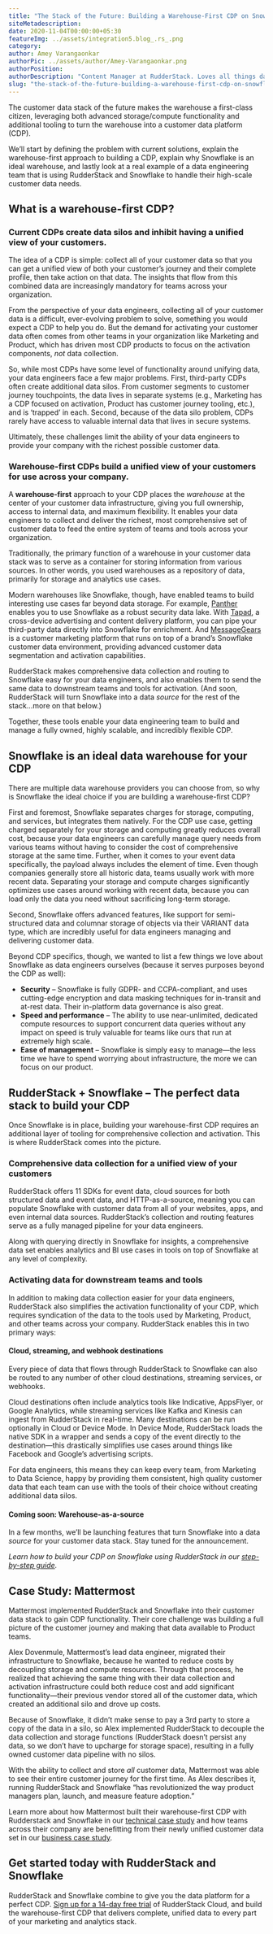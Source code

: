 ```yaml
---
title: "The Stack of the Future: Building a Warehouse-First CDP on Snowflake Using RudderStack"
siteMetadescription:
date: 2020-11-04T00:00:00+05:30
featureImg: ../assets/integration5.blog_.rs_.png
category: 
author: Amey Varangaonkar
authorPic: ../assets/author/Amey-Varangaonkar.png
authorPosition: 
authorDescription: "Content Manager at RudderStack. Loves all things data. Manchester United, music, and sci-fi fan, among other things."
slug: "the-stack-of-the-future-building-a-warehouse-first-cdp-on-snowflake-using-rudderstack"
---
```

The customer data stack of the future makes the warehouse a first-class citizen, leveraging both advanced storage/compute functionality and additional tooling to turn the warehouse into a customer data platform (CDP). 

We’ll start by defining the problem with current solutions, explain the warehouse-first approach to building a CDP, explain why Snowflake is an ideal warehouse, and lastly look at a real example of a data engineering team that is using RudderStack and Snowflake to handle their high-scale customer data needs. 

**What is a warehouse-first CDP?** 
-----------------------------------

### Current CDPs create data silos and inhibit having a unified view of your customers.

The idea of a CDP is simple: collect all of your customer data so that you can get a unified view of both your customer’s journey and their complete profile, then take action on that data. The insights that flow from this combined data are increasingly mandatory for teams across your organization. 

From the perspective of your data engineers, collecting all of your customer data is a difficult, ever-evolving problem to solve, something you would expect a CDP to help you do. But the demand for activating your customer data often comes from other teams in your organization like Marketing and Product, which has driven most CDP products to focus on the activation components, _not_ data collection. 

So, while most CDPs have some level of functionality around unifying data, your data engineers face a few major problems. First, third-party CDPs often create additional data silos. From customer segments to customer journey touchpoints, the data lives in separate systems (e.g., Marketing has a CDP focused on activation, Product has customer journey tooling, etc.), and is ‘trapped’ in each. Second, because of the data silo problem, CDPs rarely have access to valuable internal data that lives in secure systems. 

Ultimately, these challenges limit the ability of your data engineers to provide your company with the richest possible customer data. 

### Warehouse-first CDPs build a unified view of your customers for use across your company.

A **warehouse-first** approach to your CDP places the _warehouse_ at the center of your customer data infrastructure, giving you full ownership, access to internal data, and maximum flexibility. It enables your data engineers to collect and deliver the richest, most comprehensive set of customer data to feed the entire system of teams and tools across your organization. 

Traditionally, the primary function of a warehouse in your customer data stack was to serve as a container for storing information from various sources. In other words, you used warehouses as a repository of data, primarily for storage and analytics use cases. 

Modern warehouses like Snowflake, though, have enabled teams to build interesting use cases far beyond data storage. For example, [Panther](https://runpanther.io/) enables you to use Snowflake as a robust security data lake. With [Tapad](https://www.tapad.com/), a cross-device advertising and content delivery platform, you can pipe your third-party data directly into Snowflake for enrichment. And [MessageGears](https://messagegears.com/products/integrations/snowflake/) is a customer marketing platform that runs on top of a brand’s Snowflake customer data environment, providing advanced customer data segmentation and activation capabilities.

RudderStack makes comprehensive data collection and routing to Snowflake easy for your data engineers, and also enables them to send the same data to downstream teams and tools for activation. (And soon, RudderStack will turn Snowflake into a data _source_ for the rest of the stack…more on that below.) 

Together, these tools enable your data engineering team to build and manage a fully owned, highly scalable, and incredibly flexible CDP. 

**Snowflake is an ideal data warehouse for your CDP**
-----------------------------------------------------

There are multiple data warehouse providers you can choose from, so why is Snowflake the ideal choice if you are building a warehouse-first CDP? 

First and foremost, Snowflake separates charges for storage, computing, and services, but integrates them natively. For the CDP use case, getting charged separately for your storage and computing greatly reduces overall cost, because your data engineers can carefully manage query needs from various teams without having to consider the cost of comprehensive storage at the same time. Further, when it comes to your event data specifically, the payload always includes the element of time. Even though companies generally store all historic data, teams usually work with more recent data. Separating your storage and compute charges significantly optimizes use cases around working with recent data, because you can load only the data you need without sacrificing long-term storage. 

Second, Snowflake offers advanced features, like support for semi-structured data and columnar storage of objects via their VARIANT data type, which are incredibly useful for data engineers managing and delivering customer data. 

Beyond CDP specifics, though, we wanted to list a few things we love about Snowflake as data engineers ourselves (because it serves purposes beyond the CDP as well): 

*   **Security** – Snowflake is fully GDPR- and CCPA-compliant, and uses cutting-edge encryption and data masking techniques for in-transit and at-rest data. Their in-platform data governance is also great. 
*   **Speed and performance** – The ability to use near-unlimited, dedicated compute resources to support concurrent data queries without any impact on speed is truly valuable for teams like ours that run at extremely high scale. 
*   **Ease of management** – Snowflake is simply easy to manage—the less time we have to spend worrying about infrastructure, the more we can focus on our product. 

**RudderStack + Snowflake – The perfect data stack to build your CDP**
----------------------------------------------------------------------

Once Snowflake is in place, building your warehouse-first CDP requires an additional layer of tooling for comprehensive collection and activation. This is where RudderStack comes into the picture. 

### Comprehensive data collection for a unified view of your customers

RudderStack offers 11 SDKs for event data, cloud sources for both structured data and event data, and HTTP-as-a-source, meaning you can populate Snowflake with customer data from all of your websites, apps, and even internal data sources. RudderStack’s collection and routing features serve as a fully managed pipeline for your data engineers. 

Along with querying directly in Snowflake for insights, a comprehensive data set enables analytics and BI use cases in tools on top of Snowflake at any level of complexity. 

### Activating data for downstream teams and tools 

In addition to making data collection easier for your data engineers, RudderStack also simplifies the activation functionality of your CDP, which requires syndication of the data to the tools used by Marketing, Product, and other teams across your company. RudderStack enables this in two primary ways: 

#### **Cloud, streaming, and webhook destinations**

Every piece of data that flows through RudderStack to Snowflake can also be routed to any number of other cloud destinations, streaming services, or webhooks. 

Cloud destinations often include analytics tools like Indicative, AppsFlyer, or Google Analytics, while streaming services like Kafka and Kinesis can ingest from RudderStack in real-time. Many destinations can be run optionally in Cloud or Device Mode. In Device Mode, RudderStack loads the native SDK in a wrapper and sends a copy of the event directly to the destination—this drastically simplifies use cases around things like Facebook and Google’s advertising scripts. 

For data engineers, this means they can keep every team, from Marketing to Data Science, happy by providing them consistent, high quality customer data that each team can use with the tools of their choice without creating additional data silos. 

#### **Coming soon: Warehouse-as-a-source**

In a few months, we’ll be launching features that turn Snowflake into a data _source_ for your customer data stack. Stay tuned for the announcement. 

_Learn how to build your CDP on Snowflake using RudderStack in our [step-by-step guide](https://rudderstack.com/blog/step-by-step-guide-how-to-set-up-a-warehouse-first-cdp-on-snowflake-using-rudderstack/)._

**Case Study: Mattermost**
--------------------------

Mattermost implemented RudderStack and Snowflake into their customer data stack to gain CDP functionality. Their core challenge was building a full picture of the customer journey and making that data available to Product teams. 

Alex Dovenmule, Mattermost’s lead data engineer, migrated their infrastructure to Snowflake, because he wanted to reduce costs by decoupling storage and compute resources. Through that process, he realized that achieving the same thing with their data collection and activation infrastructure could both reduce cost and add significant functionality—their previous vendor stored all of the customer data, which created an additional silo and drove up costs. 

Because of Snowflake, it didn’t make sense to pay a 3rd party to store a copy of the data in a silo, so Alex implemented RudderStack to decouple the data collection and storage functions (RudderStack doesn’t persist any data, so we don’t have to upcharge for storage space), resulting in a fully owned customer data pipeline with no silos. 

With the ability to collect and store _all_ customer data, Mattermost was able to see their entire customer journey for the first time. As Alex describes it, running RudderStack and Snowflake “has revolutionized the way product managers plan, launch, and measure feature adoption.” 

Learn more about how Mattermost built their warehouse-first CDP with Rudderstack and Snowflake in our [technical case study](https://rudderstack.com/blog/mattermosts-data-stack-explained-how-they-leverage-unlimited-data-for-customer-analytics/) and how teams across their company are benefitting from their newly unified customer data set in our [business case study](https://resources.rudderstack.com/case-studies/mattermost-roi).

**Get started today with RudderStack and Snowflake**
----------------------------------------------------

RudderStack and Snowflake combine to give you the data platform for a perfect CDP. [Sign up for a 14-day free trial](https://app.rudderstack.com/signup?type=freetrial) of RudderStack Cloud, and build the warehouse-first CDP that delivers complete, unified data to every part of your marketing and analytics stack.
